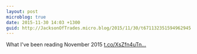 ```yaml
---
layout: post
microblog: true
date: 2015-11-30 14:03 +1300
guid: http://JacksonOfTrades.micro.blog/2015/11/30/t671132351594962945.html
---
```

What I've been reading November 2015 [t.co/XsZfn4uTn...](https://t.co/XsZfn4uTne)

